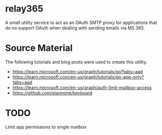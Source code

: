 # relay365

A small utility service to act as an OAuth SMTP proxy for applications that do 
no support OAuth when dealing with sending emails via MS 365.

# Source Material

The following tutorials and blog posts were used to create this utility.

  - https://learn.microsoft.com/en-us/graph/tutorials/go?tabs=aad
  - https://learn.microsoft.com/en-us/graph/tutorials/go-app-only?tabs=aad
  - https://learn.microsoft.com/en-us/graph/auth-limit-mailbox-access
  - https://github.com/eiannone/keyboard

# TODO

Limit app permissions to single mailbox

